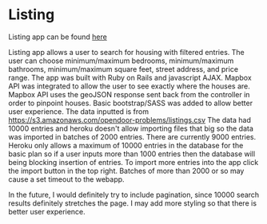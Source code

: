 # Listing

[here]: http://opendoorapp.herokuapp.com

Listing app can be found [here]

Listing app allows a user to search for housing with filtered entries.
The user can choose minimum/maximum bedrooms, minimum/maximum bathrooms,
minimum/maximum square feet, street address, and price range. The app was built
with Ruby on Rails and javascript AJAX. Mapbox API was integrated to allow the
user to see exactly where the houses are. Mapbox API uses the geoJSON
response sent back from the controller in order to pinpoint houses.
Basic bootstrap/SASS was added to allow better user experience.
The data inputted is from
https://s3.amazonaws.com/opendoor-problems/listings.csv
The data had 10000 entries and heroku doesn't allow importing files that
big so the data was imported in batches of 2000 entries. There are currently
9000 entries. Heroku only allows a maximum of 10000 entries in the database for
the basic plan so if a user inputs more than 1000 entries then
the database will being blocking insertion of entries. To import
more entries into the app click the import button in the top right. Batches
of more than 2000 or so may cause a set timeout to the webapp.


In the future, I would definitely try to include pagination, since 10000
search results definitely stretches the page. I may add more styling so that
there is better user experience.
